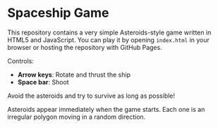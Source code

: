 # Spaceship Game

This repository contains a very simple Asteroids-style game written in HTML5 and JavaScript. You can play it by opening `index.html` in your browser or hosting the repository with GitHub Pages.

Controls:
- **Arrow keys**: Rotate and thrust the ship
- **Space bar**: Shoot

Avoid the asteroids and try to survive as long as possible!

Asteroids appear immediately when the game starts. Each one is an irregular polygon moving in a random direction.
